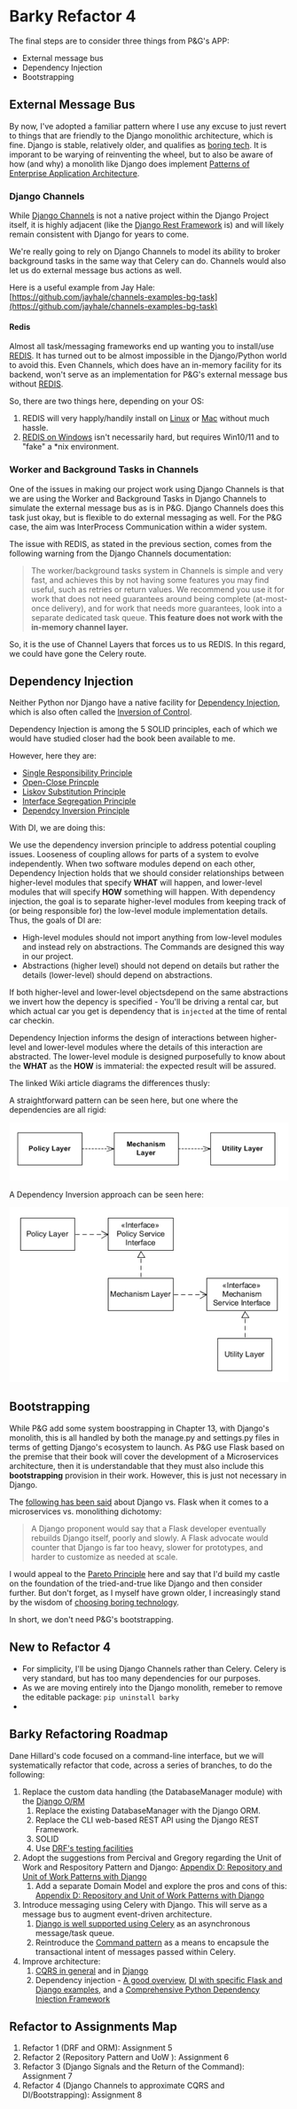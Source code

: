 # Barky Refactor 4

The final steps are to consider three things from P&G's APP:

- External message bus
- Dependency Injection
- Bootstrapping

## External Message Bus

By now, I've adopted a familiar pattern where I use any excuse to just revert to things that are friendly to the Django monolithic architecture, which is fine.  Django is stable, relatively older, and qualifies as [boring tech](https://mcfunley.com/choose-boring-technology).  It is imporant to be warying of reinventing the wheel, but to also be aware of how (and why) a monolith like Django does implement [Patterns of Enterprise Application Architecture](https://martinfowler.com/eaaCatalog/index.html).

### Django Channels

While [Django Channels](https://channels.readthedocs.io/en/latest/) is not a native project within the Django Project itself, it is highly adjacent (like the [Django Rest Framework](https://www.django-rest-framework.org/) is) and will likely remain consistent with Django for years to come.

We're really going to rely on Django Channels to model its ability to broker background tasks in the same way that Celery can do. Channels would also let us do external message bus actions as well.

Here is a useful example from Jay Hale: [https://github.com/jayhale/channels-examples-bg-task](https://github.com/jayhale/channels-examples-bg-task)

#### Redis
Almost all task/messaging frameworks end up wanting you to install/use [REDIS](https://redis.io/).  It has turned out to be almost impossible in the Django/Python world to avoid this.  Even Channels, which does have an in-memory facility for its backend, won't serve as an implementation for P&G's external message bus without [REDIS](https://redis.io/).

So, there are two things here, depending on your OS:
1. REDIS will very happly/handily install on [Linux](https://redis.io/docs/latest/operate/oss_and_stack/install/install-redis/install-redis-on-linux/) or [Mac](https://redis.io/docs/latest/operate/oss_and_stack/install/install-redis/install-redis-on-mac-os/) without much hassle.
1. [REDIS on Windows](https://redis.io/docs/latest/operate/oss_and_stack/install/install-redis/install-redis-on-windows/) isn't necessarily hard, but requires Win10/11 and to "fake" a *nix environment.

### Worker and Background Tasks in Channels
One of the issues in making our project work using Django Channels is that we are using the Worker and Background Tasks in Django Channels to simulate the external message bus as is in P&G.  Django Channels does this task just okay, but is flexible to do external messaging as well.  For the P&G case, the aim was InterProcess Communication within a wider system.

The issue with REDIS, as stated in the previous section, comes from the following warning from the Django Channels documentation: 

>The worker/background tasks system in Channels is simple and very fast, and achieves this by not having some features you may find useful, such as retries or return values. We recommend you use it for work that does not need guarantees around being complete (at-most-once delivery), and for work that needs more guarantees, look into a separate dedicated task queue. **This feature does not work with the in-memory channel layer.**

So, it is the use of Channel Layers that forces us to us REDIS.  In this regard, we could have gone the Celery route.




## Dependency Injection

Neither Python nor Django have a native facility for [Dependency Injection](https://martinfowler.com/articles/injection.html), which is also often called the [Inversion of Control](https://en.wikipedia.org/wiki/Dependency_inversion_principle).

Dependency Injection is among the 5 SOLID principles, each of which we would have studied closer had the book been available to me.

However, here they are:
- [Single Responsibility Principle](https://en.wikipedia.org/wiki/Single_responsibility_principle)
- [Open-Close Princple](https://en.wikipedia.org/wiki/Open%E2%80%93closed_principle)
- [Liskov Substitution Principle](https://en.wikipedia.org/wiki/Liskov_substitution_principle)
- [Interface Segregation Principle](https://en.wikipedia.org/wiki/Interface_segregation_principle)
- [Dependcy Inversion Principle](https://en.wikipedia.org/wiki/Dependency_inversion_principle)

With DI, we are doing this:

We use the dependency inversion principle to address potential coupling issues. Looseness of coupling allows for parts of a system to evolve independently.  When two software modules depend on each other, Dependency Injection holds that we should consider relationships between higher-level modules that specify **WHAT** will happen, and lower-level modules that will specify **HOW** something will happen.  With dependency injection,  the goal is to separate higher-level modules from keeping track of (or being responsible for) the low-level module implementation details. Thus, the goals of DI are:

- High-level modules should not import anything from low-level modules and instead rely on abstractions. The Commands are designed this way in our project.
- Abstractions (higher level) should not depend on details but rather the details (lower-level) should depend on abstractions.

If both higher-level and lower-level objectsdepend on the same abstractions we invert how the depency is specified - You'll be driving a rental car, but which actual car you get is dependency that is `injected` at the time of rental car checkin.

Dependency Injection informs the design of interactions between higher-level and lower-level modules where the details of this interaction are abstracted. The lower-level module is designed purposefully to know about the **WHAT** as the **HOW** is immaterial: the expected result will be assured.

The linked Wiki article diagrams the differences thusly:

A straightforward pattern can be seen here, but one where the dependencies are all rigid:

![Traditional Approach](../../docs/img/Traditional_Layers_Pattern.png)

A Dependency Inversion approach can be seen here:

![DIP Approach](../../docs/img/DIPLayersPattern.png)

## Bootstrapping

While P&G add some system boostrapping in Chapter 13, with Django's monolith, this is all handled by both the manage.py and settings.py files in terms of getting Django's ecosystem to launch.  As P&G use Flask based on the premise that their book will cover the development of a Microservices architecture, then it is understandable that they must also include this **bootstrapping** provision in their work.  However, this is just not necessary in Django.  

The [following has been said](https://learndjango.com/tutorials/flask-vs-django) about Django vs. Flask when it comes to a microservices vs. monolithing dichotomy:

>A Django proponent would say that a Flask developer eventually rebuilds Django itself, poorly and slowly. A Flask advocate would counter that Django is far too heavy, slower for prototypes, and harder to customize as needed at scale.

I would appeal to the [Pareto Principle](https://www.investopedia.com/terms/1/80-20-rule.asp) here and say that I'd build my castle on the foundation of the tried-and-true like Django and then consider further. But don't forget, as I myself have grown older, I increasingly stand by the wisdom of [choosing boring technology](https://mcfunley.com/choose-boring-technology).

In short, we don't need P&G's bootstrapping.

## New to Refactor 4

- For simplicity, I'll be using Django Channels rather than Celery. Celery is very standard, but has too many dependencies for our purposes.
- As we are moving entirely into the Django monolith, remeber to remove the editable package: `pip uninstall barky`
- 

## Barky Refactoring Roadmap

Dane Hillard's code focused on a command-line interface, but we will systematically refactor that code, across a series of branches, to do the following:

1. Replace the custom data handling (the DatabaseManager module) with the [Django O/RM](https://docs.djangoproject.com/en/5.0/topics/db/queries/)
   1. Replace the existing DatabaseManager with the Django ORM.
   1. Replace the CLI web-based REST API using the Django REST Framework.
   1. SOLID
   1. Use [DRF's testing facilities](https://www.django-rest-framework.org/api-guide/testing/#api-test-cases)
1. Adopt the suggestions from Percival and Gregory regarding the Unit of Work and Respository Pattern and Django: [Appendix D: Repository and Unit of Work Patterns with Django](https://www.cosmicpython.com/book/appendix_django.html)
   1. Add a separate Domain Model and explore the pros and cons of this: [Appendix D: Repository and Unit of Work Patterns with Django](https://www.cosmicpython.com/book/appendix_django.html)
1. Introduce messaging using Celery with Django. This will serve as a message bus to augment event-driven architecture.
   1. [Django is well supported using Celery](https://docs.celeryq.dev/en/stable/django/first-steps-with-django.html) as an asynchronous message/task queue.
   1. Reintroduce the [Command pattern](https://refactoring.guru/design-patterns/command) as a means to encapsule the transactional intent of messages passed within Celery.
1. Improve architecture:
   1. [CQRS in general](https://douwevandermeij.medium.com/the-repository-pattern-via-cqrs-with-python-django-elasticsearch-cb38437721d3) and in [Django](https://django-cqrs.readthedocs.io/en/latest/)
   1. Dependency injection - [A good overview](https://thinhdanggroup.github.io/python-dependency-injection/), [DI with specific Flask and Django examples](https://snyk.io/blog/dependency-injection-python/), and a [Comprehensive Python Dependency Injection Framework](https://python-dependency-injector.ets-labs.org/)

## Refactor to Assignments Map

1. Refactor 1 (DRF and ORM): Assignment 5
1. Refactor 2 (Repository Pattern and UoW ): Assignment 6
1. Refactor 3 (Django Signals and the Return of the Command): Assignment 7
1. Refactor 4 (Django Channels to approximate CQRS and DI/Bootstrapping): Assignment 8
